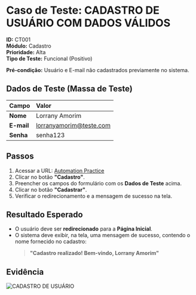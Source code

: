 # Caso de Teste: CADASTRO DE USUÁRIO COM DADOS VÁLIDOS

**ID:** CT001  
**Módulo:** Cadastro  
**Prioridade:** Alta  
**Tipo de Teste:** Funcional (Positivo)

**Pré-condição:** Usuário e E-mail não cadastrados previamente no sistema.

## Dados de Teste (Massa de Teste)
| Campo | Valor |
| :--- | :--- |
| **Nome** | Lorrany Amorim |
| **E-mail** | lorranyamorim@teste.com |
| **Senha** | senha123 |

## Passos
1. Acessar a URL: [Automation Practice](https://www.automationpratice.com.br/)
2. Clicar no botão **"Cadastro"**.
3. Preencher os campos do formulário com os **Dados de Teste** acima.
4. Clicar no botão **"Cadastrar"**.
5. Verificar o redirecionamento e a mensagem de sucesso na tela.

## Resultado Esperado
- O usuário deve ser **redirecionado** para a **Página Inicial**.
- O sistema deve exibir, na tela, uma mensagem de sucesso, contendo o nome fornecido no cadastro:
  > **"Cadastro realizado! Bem-vindo, Lorrany Amorim"**

## Evidência
![CADASTRO DE USUÁRIO](/3_Evidências/cadastro_realizado_com_sucesso.png)














